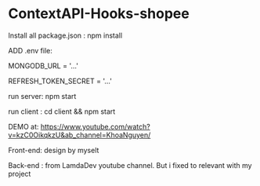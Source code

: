 # ContextAPI-Hooks-shopee

Install all package.json : npm install


ADD .env file:


MONGODB_URL = '...' 


REFRESH_TOKEN_SECRET = '...' 
 
 
run server: npm start 
 
 
run client : cd client && npm start


DEMO at: <https://www.youtube.com/watch?v=kzC0OikqkzU&ab_channel=KhoaNguyen/>

Front-end: design by myselt


Back-end : from LamdaDev youtube channel. But i fixed to relevant with my project
